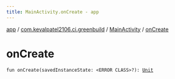 ```yaml
---
title: MainActivity.onCreate - app
---
```


[app](../../index.html) / [com.kevalpatel2106.ci.greenbuild](../index.html) / [MainActivity](index.html) / [onCreate](./on-create.html)

# onCreate

`fun onCreate(savedInstanceState: <ERROR CLASS>?): `[`Unit`](https://kotlinlang.org/api/latest/jvm/stdlib/kotlin/-unit/index.html)